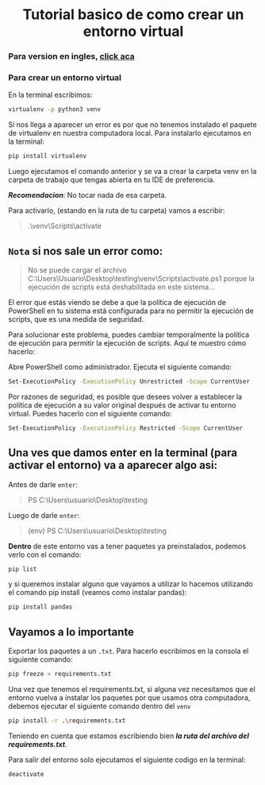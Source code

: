 <h1 align="center"> Tutorial basico de como crear un entorno virtual </h1>

### Para version en ingles, [click aca](../)

### Para crear un entorno virtual

En la terminal escribimos:

```bash
virtualenv -p python3 venv
```

Si nos llega a aparecer un error es por que no tenemos instalado el paquete de virtualenv en nuestra computadora local. Para instalarlo ejecutamos en la terminal:

``` bash
pip install virtualenv
```

Luego ejecutamos el comando anterior y se va a crear la carpeta venv en la carpeta de trabajo que tengas abierta en tu IDE de preferencia.

**_Recomendacion_**: No tocar nada de esa carpeta.

Para activarlo, (estando en la ruta de tu carpeta) vamos a escribir:
> .\venv\Scripts\activate

## `Nota` si nos sale un error como:
> No se puede cargar el archivo C:\Users\Usuario\Desktop\testing\venv\Scripts\activate.ps1 porque la ejecución de scripts está deshabilitada en este sistema...

El error que estás viendo se debe a que la política de ejecución de PowerShell en tu sistema está configurada para no permitir la ejecución de scripts, que es una medida de seguridad.

Para solucionar este problema, puedes cambiar temporalmente la política de ejecución para permitir la ejecución de scripts. Aquí te muestro cómo hacerlo:

Abre PowerShell como administrador.
Ejecuta el siguiente comando:

```bash
Set-ExecutionPolicy -ExecutionPolicy Unrestricted -Scope CurrentUser
```

Por razones de seguridad, es posible que desees volver a establecer la política de ejecución a su valor original después de activar tu entorno virtual. Puedes hacerlo con el siguiente comando:
```bash
Set-ExecutionPolicy -ExecutionPolicy Restricted -Scope CurrentUser
```


## Una ves que damos enter en la terminal (para activar el entorno) va a aparecer algo asi:

Antes de darle `enter`:
> PS C:\Users\usuario\Desktop\testing

Luego de darle `enter`:

> (env) PS C:\Users\usuario\Desktop\testing

**Dentro** de este entorno vas a tener paquetes ya preinstalados, podemos verlo con el comando:

```bash
pip list
```

y si queremos instalar alguno que vayamos a utilizar lo hacemos utilizando el comando pip install (veamos como instalar pandas): 
```bash
pip install pandas
```
## Vayamos a lo **importante**

Exportar los paquetes a un `.txt`. Para hacerlo escribimos en la consola el siguiente comando:

```bash
pip freeze > requirements.txt 
``` 

Una vez que tenemos el requirements.txt, si alguna vez necesitamos que el entorno vuelva a instalar los paquetes por que usamos otra computadora, debemos ejecutar el siguiente comando dentro del `venv`

```bash
pip install -r .\requirements.txt
```
Teniendo en cuenta que estamos escribiendo bien ***la ruta del archivo del requirements.txt***.

Para salir del entorno solo ejecutamos el siguiente codigo en la terminal:

```bash
deactivate
```